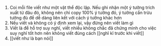 1. Coi mỗi file viết như một vật thể độc lập. Nếu ghi nhận một ý tưởng trích xuất từ đâu đó, không nên chỉ copy 100% ý tưởng đó, ý tưởng cần trừu tưởng đủ để dễ dàng liên kết với cách ý tưởng khác hơn
2. Nếu viết và không có ý định xem lại, vậy đừng nên viết làm gì 
3. Viết là để hỗ trợ suy nghĩ, viết nhiều không chắc đã chứng minh cho việc suy nghĩ tốt hơn nên không viết đúng cách [[nghĩ kĩ trước khi viết]]
4. [[viết như là bạn nói]]